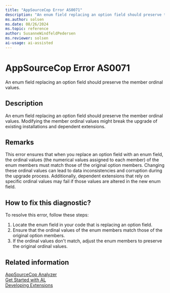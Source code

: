 ```yaml
---
title: "AppSourceCop Error AS0071"
description: "An enum field replacing an option field should preserve the member ordinal values."
ms.author: solsen
ms.date: 08/26/2024
ms.topic: reference
author: SusanneWindfeldPedersen
ms.reviewer: solsen
ai-usage: ai-assisted
---
```

[//]: # (START>DO_NOT_EDIT)
[//]: # (IMPORTANT:Do not edit any of the content between here and the END>DO_NOT_EDIT.)
[//]: # (Any modifications should be made in the .xml files in the ModernDev repo.)
# AppSourceCop Error AS0071
An enum field replacing an option field should preserve the member ordinal values.

## Description
An enum field replacing an option field should preserve the member ordinal values. Modifying the member ordinal values might break the upgrade of existing installations and dependent extensions.

[//]: # (IMPORTANT: END>DO_NOT_EDIT)

## Remarks

This error ensures that when you replace an option field with an enum field, the ordinal values (the numerical values assigned to each member) of the enum members must match those of the original option members. Changing these ordinal values can lead to data inconsistencies and corruption during the upgrade process. Additionally, dependent extensions that rely on specific ordinal values may fail if those values are altered in the new enum field.

## How to fix this diagnostic?

To resolve this error, follow these steps:

1. Locate the enum field in your code that is replacing an option field.
2. Ensure that the ordinal values of the enum members match those of the original option members.
3. If the ordinal values don't match, adjust the enum members to preserve the original ordinal values.

## Related information  

[AppSourceCop Analyzer](appsourcecop.md)  
[Get Started with AL](../devenv-get-started.md)  
[Developing Extensions](../devenv-dev-overview.md)  